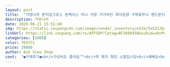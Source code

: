 ```yaml
---
layout: post 
title:  "가방나라 폰지갑크로스 폰케이스 미니 가방 가가여인 루이문양 구찌꽃무늬 핸드폰지갑" 
description: 가방나라  ..
date: 2020-06-21 15:51:40 
img: https://static.coupangcdn.com/image/vendor_inventory/e51b/5e53126a6bb98f09fd54e50a0f16390130dd80e0b0ff4e3831587b1da325.jpg 
linkUrl: https://link.coupang.com/re/AFFSDP?lptag=AF3600438&subid=ahnPublicAsk&pageKey=1481639258&itemId=2545276738&vendorItemId=70537875660&traceid=V0-113-314b03b5627abb82 
categories: [1008] 
color: 7E57C2 
price: 29800 
author: Ask View Shop 
cont:  "●구매후기●<br/>가성비도 좋아요^^<br/>딱 제가 찾던 스탈입니당<br/>예뻐요<br/>핸드폰 케이스 찾던중에 맘에드는거 찾아서 기분 짱 좋아요ㅎ<br/>" 
---
```

